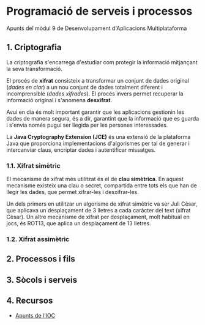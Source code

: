 # Programació de serveis i processos
Apunts del mòdul 9 de Desenvolupament d'Aplicacions Multiplataforma

## 1. Criptografia
La criptografia s'encarrega d'estudiar com protegir la informació mitjançant la seva transformació. 

El procés de **xifrat** consisteix a transformar un conjunt de dades original (*dades en clar*) a un nou conjunt de dades totalment diferent i incomprensible (*dades xifrades*). El procés invers permet recuperar la informació original i s'anomena **desxifrat**.

Avui en dia és molt important garantir que les aplicacions gestionin les dades de manera segura, és a dir, garantint que la informació que es guarda i s'envia només pugui ser llegida per les persones interessades.

La **Java Cryptography Extension (JCE)** és una extensió de la plataforma Java que proporciona implementacions d'algorismes per tal de generar i intercanviar claus, encriptar dades i autentificar missatges.

### 1.1. Xifrat simètric
El mecanisme de xifrat més utilitzat és el de **clau simètrica**. En aquest mecanisme existeix una clau o secret, compartida entre tots els que han de llegir les dades, que permet xifrar-les i desxifrar-les.

Un dels primers en utilitzar un algorisme de xifrat simètric va ser Juli Cèsar, que aplicava un desplaçament de 3 lletres a cada caràcter del text (xifrat Cèsar). Un altre mecanisme de xifrat per desplaçament, molt habitual en jocs, és ROT13, que aplica un desplaçament de 13 lletres.

### 1.2. Xifrat assimètric

## 2. Processos i fils

## 3. Sòcols i serveis

## 4. Recursos

* [Apunts de l'IOC](https://ioc.xtec.cat/materials/FP/Materials/2252_DAM/DAM_2252_M09/web/html/index.html)

